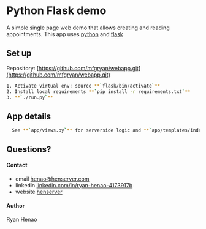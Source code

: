 # Python Flask demo

A simple single page web demo that allows creating and reading appointments.
This app uses [python](https://docs.python.org/3/) and [flask](http://flask.pocoo.org/)

## Set up

Repository: [https://github.com/mfgryan/webapp.git](https://github.com/mfgryan/webapp.git)
```sh
1. Activate virtual env: source **`flask/bin/activate`**
2. Install local requirements **`pip install -r requirements.txt`**
3. **`./run.py`**
```

## App details

```sh
  See **`app/views.py`** for serverside logic and **`app/templates/index.html`** for index page.
```

## Questions?

  #### Contact
  - email [henao@henserver.com](http://www.henserver.com)
  - linkedin [linkedin.com/in/ryan-henao-4173917b](https://www.linkedin.com/in/ryan-henao-4173917b/)
  - website [henserver](http://www.henserver.com)

  #### Author
  Ryan Henao
